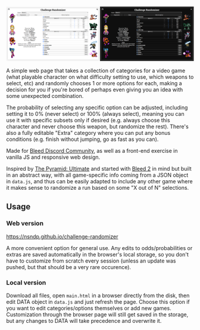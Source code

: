 ![screen](images/readme_screenshot.png)

A simple web page that takes a collection of categories for a video game (what playable character on what difficulty setting to use, which weapons to select, etc) and randomly chooses 1 or more options for each, making a decision for you if you're bored of perhaps even giving you an idea with some unexpected combination.

The probability of selecting any specific option can be adjusted, including setting it to 0% (never select) or 100% (always select), meaning you can use it with specific subsets only if desired (e.g. always choose this character and never choose this weapon, but randomize the rest). There's also a fully editable "Extra" category where you can put any bonus conditions (e.g. finish without jumping, go as fast as you can).

Made for [Bleed Discord Community](https://discord.com/invite/EzxrRew), as well as a front-end exercise in vanilla JS and responsive web design.

Inspired by [The Pyramid: Ultimate](https://olexa.itch.io/pyramid-ultimate) and started with [Bleed 2](https://store.steampowered.com/app/396350/Bleed_2/) in mind but built in an abstract way, with all game-specific info coming from a JSON object in `data.js`, and thus can be easily adapted to include any other game where it makes sense to randomize a run based on some "X out of N" selections.

## Usage
### Web version
https://nsndp.github.io/challenge-randomizer

A more convenient option for general use. Any edits to odds/probabilities or extras are saved automatically in the browser's local storage, so you don't have to customize from scratch every session (unless an update was pushed, but that should be a very rare occurence).

### Local version
Download all files, open `main.html` in a browser directly from the disk, then edit DATA object in `data.js` and just refresh the page. Choose this option if you want to edit categories/options themselves or add new games. Customization through the browser page will still get saved in the storage, but any changes to DATA will take precedence and overwrite it.